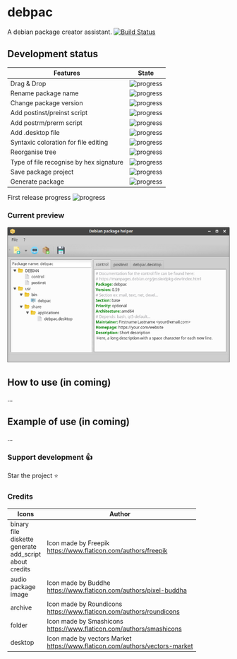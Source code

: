 # debpac
A debian package creator assistant. [![Build Status](https://travis-ci.org/thibDev/debpac.svg?branch=master)](https://travis-ci.org/thibDev/debpac)

## Development status

Features | State
------------ | -------------
Drag & Drop | ![progress](http://progressed.io/bar/100)
Rename package name | ![progress](http://progressed.io/bar/80)
Change package version | ![progress](http://progressed.io/bar/100)
Add postinst/preinst script | ![progress](http://progressed.io/bar/100)
Add postrm/prerm script | ![progress](http://progressed.io/bar/100)
Add .desktop file | ![progress](http://progressed.io/bar/80)
Syntaxic coloration for file editing | ![progress](http://progressed.io/bar/33)
Reorganise tree | ![progress](http://progressed.io/bar/0)
Type of file recognise by hex signature | ![progress](http://progressed.io/bar/60)
Save package project | ![progress](http://progressed.io/bar/0)
Generate package | ![progress](http://progressed.io/bar/0)

First release progress ![progress](http://progressed.io/bar/59)

### Current preview
![progress](preview/debpac.png)

## How to use (in coming)

...

## Example of use (in coming)
...

### Support development :+1:

Star the project :star:

### Credits

Icons | Author
------------ | -------------
binary<br>file<br>diskette<br>generate<br>add_script<br>about<br>credits | Icon made by Freepik<br>https://www.flaticon.com/authors/freepik
audio<br>package<br>image | Icon made by Buddhe<br>https://www.flaticon.com/authors/pixel-buddha
archive | Icon made by Roundicons<br>https://www.flaticon.com/authors/roundicons
folder | Icon made by Smashicons<br>https://www.flaticon.com/authors/smashicons
desktop | Icon made by vectors Market<br>https://www.flaticon.com/authors/vectors-market
